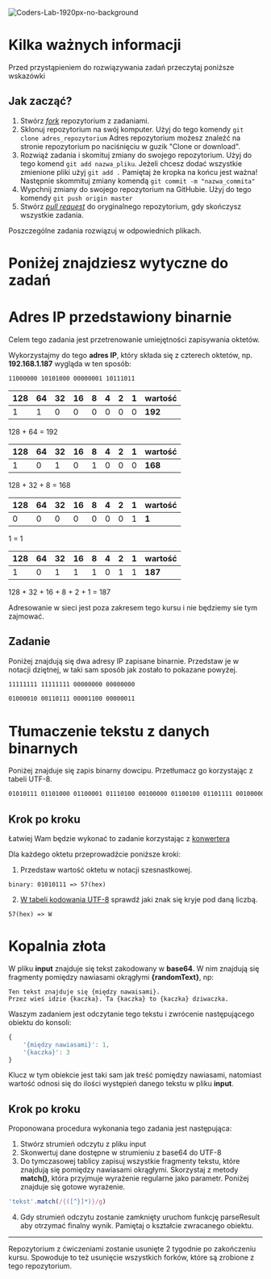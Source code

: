 ![Coders-Lab-1920px-no-background](https://user-images.githubusercontent.com/152855/73064373-5ed69780-3ea1-11ea-8a71-3d370a5e7dd8.png)

# Kilka ważnych informacji

Przed przystąpieniem do rozwiązywania zadań przeczytaj poniższe wskazówki

## Jak zacząć?

1. Stwórz [*fork*](https://guides.github.com/activities/forking/) repozytorium z zadaniami.
2. Sklonuj repozytorium na swój komputer. Użyj do tego komendy `git clone adres_repozytorium`
Adres repozytorium możesz znaleźć na stronie repozytorium po naciśnięciu w guzik "Clone or download".
3. Rozwiąż zadania i skomituj zmiany do swojego repozytorium. Użyj do tego komend `git add nazwa_pliku`.
Jeżeli chcesz dodać wszystkie zmienione pliki użyj `git add .` 
Pamiętaj że kropka na końcu jest ważna!
Następnie skommituj zmiany komendą `git commit -m "nazwa_commita"`
4. Wypchnij zmiany do swojego repozytorium na GitHubie.  Użyj do tego komendy `git push origin master`
5. Stwórz [*pull request*](https://help.github.com/articles/creating-a-pull-request) do oryginalnego repozytorium, gdy skończysz wszystkie zadania.

Poszczególne zadania rozwiązuj w odpowiednich plikach.

# Poniżej znajdziesz wytyczne do zadań

# Adres IP przedstawiony binarnie
Celem tego zadania jest przetrenowanie umiejętności zapisywania oktetów.

Wykorzystajmy do tego **adres IP**, który składa się z czterech oktetów, np. **192.168.1.187** wygląda w ten sposób:

```bash
11000000 10101000 00000001 10111011
```

| 128 | 64 | 32 | 16 | 8 | 4 | 2 | 1 | wartość |
|-----|----|----|----|---|---|---|---|---|
| 1   | 1  | 0  | 0  | 0 | 0 | 0 | 0 | **192** |

128 + 64 = 192

| 128 | 64 | 32 | 16 | 8 | 4 | 2 | 1 | wartość |
|-----|----|----|----|---|---|---|---|---|
| 1   | 0  | 1  | 0  | 1 | 0 | 0 | 0 | **168** |

128 + 32 + 8  = 168

| 128 | 64 | 32 | 16 | 8 | 4 | 2 | 1 | wartość |
|-----|----|----|----|---|---|---|---|---|
| 0   | 0  | 0  | 0  | 0 | 0 | 0 | 1 | **1** |

1 = 1

| 128 | 64 | 32 | 16 | 8 | 4 | 2 | 1 | wartość |
|-----|----|----|----|---|---|---|---|---|
| 1   | 0  | 1  | 1  | 1 | 0 | 1 | 1 | **187** |

128 + 32 + 16 + 8 + 2 + 1 = 187

Adresowanie w sieci jest poza zakresem tego kursu i nie będziemy sie tym zajmować.

## Zadanie
Poniżej znajdują się dwa adresy IP zapisane binarnie. Przedstaw je w notacji dziętnej, w taki sam sposób jak zostało to pokazane powyżej.

```bash
11111111 11111111 00000000 00000000
```

```bash
01000010 00110111 00001100 00000011
```

# Tłumaczenie tekstu z danych binarnych

Poniżej znajduje się zapis binarny dowcipu. Przetłumacz go korzystając z tabeli UTF-8.

```bash
01010111 01101000 01100001 01110100 00100000 01100100 01101111 00100000 01101101 01100001 01110100 01101000 01100101 01101101 01100001 01110100 01101001 01100011 01101001 01100001 01101110 01110011 00100000 01100100 01101111 00100000 01101001 01101110 00100000 01100001 00100000 01100110 01101111 01110010 01100101 01110011 01110100 00111111 00001010 01010100 01101000 01100101 01111001 00100000 01100011 01101111 01110101 01101110 01110100 00100000 01101100 01101111 01100111 01110011 00101110
```

## Krok po kroku
Łatwiej Wam będzie wykonać to zadanie korzystając z [konwertera](https://www.rapidtables.com/convert/number/binary-to-hex.html)

Dla każdego oktetu przeprowadźcie poniższe kroki:

1. Przedstaw wartość oktetu w notacji szesnastkowej.
```
binary: 01010111 => 57(hex)
```
2. [W tabeli kodowania UTF-8](https://www.utf8-chartable.de/) sprawdź jaki znak się kryje pod daną liczbą.
```
57(hex) => W
```

# Kopalnia złota

W pliku **input** znajduje się tekst zakodowany w **base64**. W nim znajdują się fragmenty pomiędzy nawiasami okrągłymi **{randomText}**, np:

```
Ten tekst znajduje się {między nawaisami}.
Przez wieś idzie {kaczka}. Ta {kaczka} to {kaczka} dziwaczka.
```

Waszym zadaniem jest odczytanie tego tekstu i zwrócenie następującego obiektu do konsoli:

```javascript
{ 
    '{między nawiasami}': 1,
    '{kaczka}': 3
}
```
Klucz w tym obiekcie jest taki sam jak treść pomiędzy nawiasami, natomiast wartość odnosi się do ilości występień danego tekstu w pliku **input**.

## Krok po kroku

Proponowana procedura wykonania tego zadania jest następująca:

1. Stwórz strumień odczytu z pliku input
2. Skonwertuj dane dostępne w strumieniu z base64 do UTF-8
3. Do tymczasowej tablicy zapisuj wszystkie fragmenty tekstu, które znajdują się pomiędzy nawiasami okrągłymi. Skorzystaj z metody **match()**, która przyjmuje wyrażenie regularne jako parametr. Poniżej znajduje się gotowe wyrażenie.

```javascript
'tekst'.match(/{([^}]*)}/g)
```
4. Gdy strumień odczytu zostanie zamknięty uruchom funkcję parseResult aby otrzymać finalny wynik. Pamiętaj o kształcie zwracanego obiektu.




---

Repozytorium z ćwiczeniami zostanie usunięte 2 tygodnie po zakończeniu kursu. Spowoduje to też usunięcie wszystkich forków, które są zrobione z tego repozytorium.

